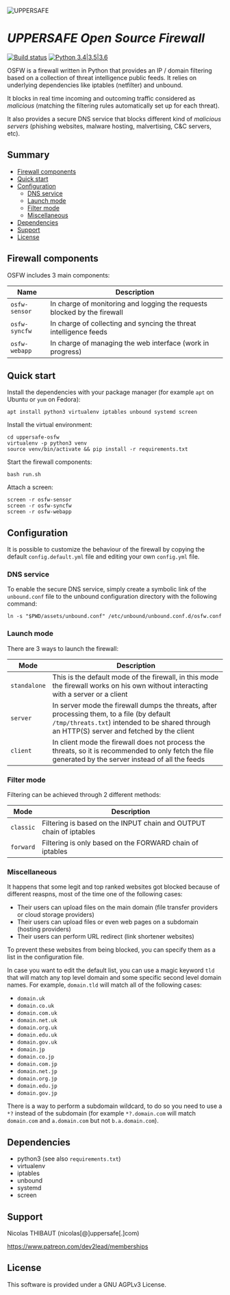 ![UPPERSAFE](https://web.uppersafe.com/resources/images/uppersafe-color.svg)

# *UPPERSAFE Open Source Firewall*

[![Build status](https://travis-ci.org/dev2lead/uppersafe-osfw.svg?branch=master)](https://travis-ci.org/dev2lead/uppersafe-osfw) [![Python 3.4|3.5|3.6](https://img.shields.io/badge/python-3.4|3.5|3.6-yellow.svg)](https://www.python.org)

OSFW is a firewall written in Python that provides an IP / domain filtering based on a collection of threat intelligence public feeds. It relies on underlying dependencies like iptables (netfilter) and unbound.

It blocks in real time incoming and outcoming traffic considered as *malicious* (matching the filtering rules automatically set up for each threat).

It also provides a secure DNS service that blocks different kind of *malicious servers* (phishing websites, malware hosting, malvertising, C&C servers, etc).

## Summary

- [Firewall components](#firewall-components)
- [Quick start](#quick-start)
- [Configuration](#configuration)
  - [DNS service](#dns-service)
  - [Launch mode](#launch-mode)
  - [Filter mode](#filter-mode)
  - [Miscellaneous](#miscellaneous)
- [Dependencies](#dependencies)
- [Support](#support)
- [License](#license)

## Firewall components

OSFW includes 3 main components:

|Name|Description|
|-|-|
|`osfw-sensor`|In charge of monitoring and logging the requests blocked by the firewall|
|`osfw-syncfw`|In charge of collecting and syncing the threat intelligence feeds|
|`osfw-webapp`|In charge of managing the web interface (work in progress)|

## Quick start

Install the dependencies with your package manager (for example `apt` on Ubuntu or `yum` on Fedora):

    apt install python3 virtualenv iptables unbound systemd screen

Install the virtual environment:

    cd uppersafe-osfw
    virtualenv -p python3 venv
    source venv/bin/activate && pip install -r requirements.txt

Start the firewall components:

    bash run.sh

Attach a screen:

    screen -r osfw-sensor
    screen -r osfw-syncfw
    screen -r osfw-webapp

## Configuration

It is possible to customize the behaviour of the firewall by copying the default `config.default.yml` file and editing your own `config.yml` file.

### DNS service

To enable the secure DNS service, simply create a symbolic link of the `unbound.conf` file to the unbound configuration directory with the following command:

    ln -s "$PWD/assets/unbound.conf" /etc/unbound/unbound.conf.d/osfw.conf

### Launch mode

There are 3 ways to launch the firewall:

|Mode|Description|
|-|-|
|`standalone`|This is the default mode of the firewall, in this mode the firewall works on his own without interacting with a server or a client|
|`server`|In server mode the firewall dumps the threats, after processing them, to a file (by default `/tmp/threats.txt`) intended to be shared through an HTTP(S) server and fetched by the client|
|`client`|In client mode the firewall does not process the threats, so it is recommended to only fetch the file generated by the server instead of all the feeds|

### Filter mode

Filtering can be achieved through 2 different methods:

|Mode|Description|
|-|-|
|`classic`|Filtering is based on the INPUT chain and OUTPUT chain of iptables|
|`forward`|Filtering is only based on the FORWARD chain of iptables|

### Miscellaneous

It happens that some legit and top ranked websites got blocked because of different reaspns, most of the time one of the following cases:

- Their users can upload files on the main domain (file transfer providers or cloud storage providers)
- Their users can upload files or even web pages on a subdomain (hosting providers)
- Their users can perform URL redirect (link shortener websites)

To prevent these websites from being blocked, you can specify them as a list in the configuration file.

In case you want to edit the default list, you can use a magic keyword `tld` that will match any top level domain and some specific second level domain names.
For example, `domain.tld` will match all of the following cases:

- `domain.uk`
- `domain.co.uk`
- `domain.com.uk`
- `domain.net.uk`
- `domain.org.uk`
- `domain.edu.uk`
- `domain.gov.uk`
- `domain.jp`
- `domain.co.jp`
- `domain.com.jp`
- `domain.net.jp`
- `domain.org.jp`
- `domain.edu.jp`
- `domain.gov.jp`

There is a way to perform a subdomain wildcard, to do so you need to use a `*?` instead of the subdomain (for example `*?.domain.com` will match `domain.com` and `a.domain.com` but not `b.a.domain.com`).

## Dependencies

- python3 (see also `requirements.txt`)
- virtualenv
- iptables
- unbound
- systemd
- screen

## Support

Nicolas THIBAUT (nicolas[@]uppersafe[.]com)

https://www.patreon.com/dev2lead/memberships

## License

This software is provided under a GNU AGPLv3 License.
